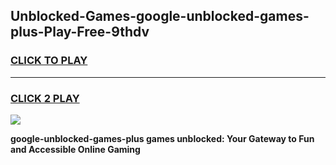 
## Unblocked-Games-google-unblocked-games-plus-Play-Free-9thdv
<h3>
<a href="https://premium76.site?title=google-unblocked-games-plus&ref=23A">CLICK TO PLAY</a></h3>
<hr>

<h3>
<a href="https://premium76.site?title=google-unblocked-games-plus&ref=23A">CLICK 2 PLAY</a>
  
</h3>

<a href="https://premium76.site?title=google-unblocked-games-plus&ref=23A"><img src="https://clearcache.store/games.png"></a>


**google-unblocked-games-plus games unblocked: Your Gateway to Fun and Accessible Online Gaming**
